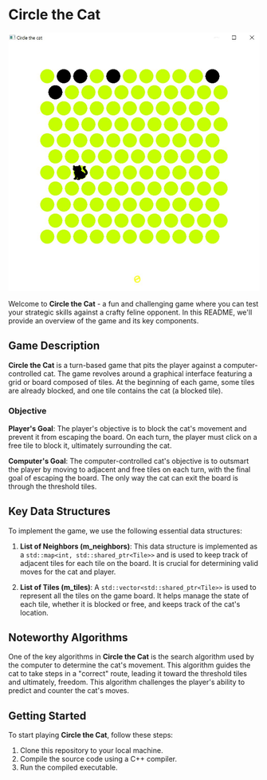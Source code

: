 # Circle the Cat

![Circle the Cat](img/1.JPG)

Welcome to **Circle the Cat** - a fun and challenging game where you can test your strategic skills against a crafty feline opponent. In this README, we'll provide an overview of the game and its key components.

## Game Description

**Circle the Cat** is a turn-based game that pits the player against a computer-controlled cat. The game revolves around a graphical interface featuring a grid or board composed of tiles. At the beginning of each game, some tiles are already blocked, and one tile contains the cat (a blocked tile).

### Objective

**Player's Goal**: The player's objective is to block the cat's movement and prevent it from escaping the board. On each turn, the player must click on a free tile to block it, ultimately surrounding the cat.

**Computer's Goal**: The computer-controlled cat's objective is to outsmart the player by moving to adjacent and free tiles on each turn, with the final goal of escaping the board. The only way the cat can exit the board is through the threshold tiles.

## Key Data Structures

To implement the game, we use the following essential data structures:

1. **List of Neighbors (m_neighbors)**: This data structure is implemented as a `std::map<int, std::shared_ptr<Tile>>` and is used to keep track of adjacent tiles for each tile on the board. It is crucial for determining valid moves for the cat and player.

2. **List of Tiles (m_tiles)**: A `std::vector<std::shared_ptr<Tile>>` is used to represent all the tiles on the game board. It helps manage the state of each tile, whether it is blocked or free, and keeps track of the cat's location.

## Noteworthy Algorithms

One of the key algorithms in **Circle the Cat** is the search algorithm used by the computer to determine the cat's movement. This algorithm guides the cat to take steps in a "correct" route, leading it toward the threshold tiles and ultimately, freedom. This algorithm challenges the player's ability to predict and counter the cat's moves.

## Getting Started

To start playing **Circle the Cat**, follow these steps:

1. Clone this repository to your local machine.
2. Compile the source code using a C++ compiler.
3. Run the compiled executable.


